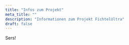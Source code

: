 ```yaml
---
title: "Infos zum Projekt"
meta_title: ""
description: "Informationen zum Projekt FichtelUltra"
draft: false
---
```


Sers!